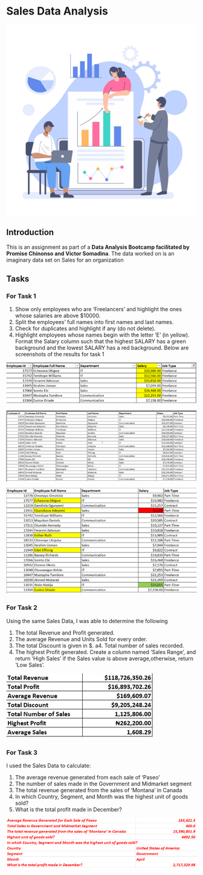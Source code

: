 # Sales Data Analysis

![](Intro_Image.jpg)

## Introduction
This is an assignment as part of a **Data Analysis Bootcamp facilitated by Promise Chinonso and Victor Somadina**. The data worked on is an imaginary data set on Sales for an organization

## Tasks
### For Task 1
1. Show only employees who are ‘Freelancers’ and highlight the ones whose salaries are above $10000.
2. Split the employees’ full names into first names and last names.
3. Check for duplicates and highlight if any (do not delete).
4. Highlight employees whose names begin with the letter ‘E’ (in yellow). Format the Salary column such that the highest SALARY has a green background and the lowest SALARY has a red background.
Below are screenshots of the results for task 1

![](Task_1_Sheet_1.png)

![](Task_1_Sheet_2.png)

![](Task_1_Sheet_3.png)

### For Task 2
Using the same Sales Data, I was able to determine the following
1. The total Revenue and Profit generated.
2. The average Revenue and Units Sold for every order.
3. The total Discount is given in $.
a4. Total number of sales recorded.
5. The highest Profit generated.
Create a column named ‘Sales Range’, and return ‘High Sales’ if the Sales value is above average,otherwise, return ‘Low Sales’.

![](Task_2_Sales_Data.jpg)

### For Task 3
I used the Sales Data to calculate:
1. The average revenue generated from each sale of ‘Paseo’
2. The number of sales made in the Government and Midmarket segment
3. The total revenue generated from the sales of ‘Montana’ in Canada
4. In which Country, Segment, and Month was the highest unit of goods sold?
5. What is the total profit made in December?

![](Task_3_Sales_Data.png)


